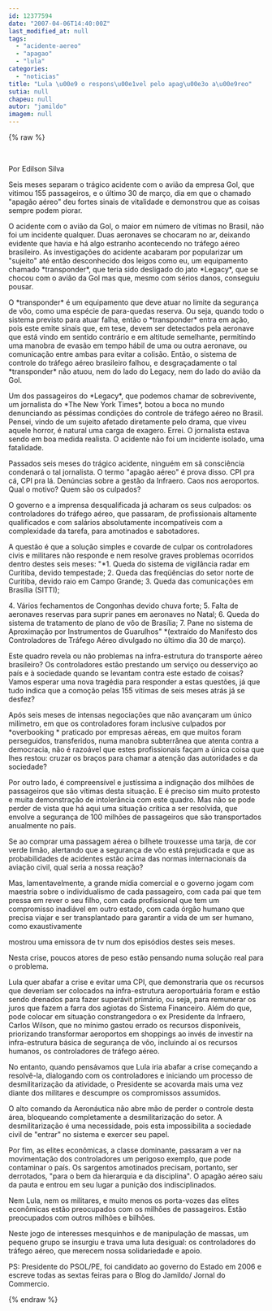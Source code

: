 ```yaml
---
id: 12377594
date: "2007-04-06T14:40:00Z"
last_modified_at: null
tags:
  - "acidente-aereo"
  - "apagao"
  - "lula"
categories:
  - "noticias"
title: "Lula \u00e9 o respons\u00e1vel pelo apag\u00e3o a\u00e9reo"
sutia: null
chapeu: null
autor: "jamildo"
imagem: null
---
```

{% raw %}
<p>&nbsp;</p>
<p>Por Edilson Silva</p>
<p>Seis meses separam o tr&aacute;gico acidente com o avi&atilde;o da empresa Gol, que vitimou 155 passageiros, e o &uacute;ltimo 30 de mar&ccedil;o, dia em que o chamado "apag&atilde;o a&eacute;reo" deu fortes sinais de vitalidade e demonstrou que as coisas sempre podem piorar.</p>
<p>O acidente com o avi&atilde;o da Gol, o maior em n&uacute;mero de v&iacute;timas no Brasil, n&atilde;o foi um incidente qualquer. Duas aeronaves se chocaram no ar, deixando evidente que havia e h&aacute; algo estranho acontecendo no tr&aacute;fego a&eacute;reo brasileiro. As investiga&ccedil;&otilde;es do acidente acabaram por popularizar um "sujeito" at&eacute; ent&atilde;o desconhecido dos leigos como eu, um equipamento chamado *transponder*, que teria sido desligado do jato *Legacy*, que se chocou com o avi&atilde;o da Gol mas que, mesmo com s&eacute;rios danos, conseguiu pousar.</p>
<p>O *transponder* &eacute; um equipamento que deve atuar no limite da seguran&ccedil;a de v&ocirc;o, como uma esp&eacute;cie de para-quedas reserva. Ou seja, quando todo o sistema previsto para atuar falha, ent&atilde;o o *transponder* entra em a&ccedil;&atilde;o, pois este emite sinais que, em tese, devem ser detectados pela aeronave que est&aacute; vindo em sentido contr&aacute;rio e em altitude semelhante, permitindo uma manobra de evas&atilde;o em tempo h&aacute;bil de uma ou outra aeronave, ou comunica&ccedil;&atilde;o entre ambas para evitar a colis&atilde;o. Ent&atilde;o, o sistema de controle do tr&aacute;fego a&eacute;reo brasileiro falhou, e desgra&ccedil;adamente o tal *transponder* n&atilde;o atuou, nem do lado do Legacy, nem do lado do avi&atilde;o da Gol.</p>
<p>Um dos passageiros do *Legacy*, que podemos chamar de sobrevivente, um jornalista do *The New York Times*, botou a boca no mundo denunciando as p&eacute;ssimas condi&ccedil;&otilde;es do controle de tr&aacute;fego a&eacute;reo no Brasil. Pensei, vindo de um sujeito afetado diretamente pelo drama, que viveu aquele horror, &eacute; natural uma carga de exagero. Errei. O jornalista estava sendo em boa medida realista. O acidente n&atilde;o foi um incidente isolado, uma fatalidade.</p>
<p>Passados seis meses do tr&aacute;gico acidente, ningu&eacute;m em s&atilde; consci&ecirc;ncia condenar&aacute; o tal jornalista. O termo "apag&atilde;o a&eacute;reo" &eacute; prova disso. CPI pra c&aacute;, CPI pra l&aacute;. Den&uacute;ncias sobre a gest&atilde;o da Infraero. Caos nos aeroportos. Qual o motivo? Quem s&atilde;o os culpados?</p>
<p>O governo e a imprensa desqualificada j&aacute; acharam os seus culpados: os controladores do tr&aacute;fego a&eacute;reo, que passaram, de profissionais altamente qualificados e com sal&aacute;rios absolutamente incompat&iacute;veis com a complexidade da tarefa, para amotinados e sabotadores.</p>
<p>A quest&atilde;o &eacute; que a solu&ccedil;&atilde;o simples e covarde de culpar os controladores civis e militares n&atilde;o responde e nem resolve graves problemas ocorridos dentro destes seis meses: "*1. Queda do sistema de vigil&acirc;ncia radar em Curitiba, devido tempestade; 2. Queda das freq&uuml;&ecirc;ncias do setor norte de Curitiba, devido raio em Campo Grande; 3. Queda das comunica&ccedil;&otilde;es em Bras&iacute;lia (SITTI);</p>
<p>4. V&aacute;rios fechamentos de Congonhas devido chuva forte; 5. Falta de aeronaves reservas para suprir panes em aeronaves no Natal; 6. Queda do sistema de tratamento de plano de v&ocirc;o de Bras&iacute;lia; 7. Pane no sistema de Aproxima&ccedil;&atilde;o por Instrumentos de Guarulhos" *(extra&iacute;do do Manifesto dos Controladores de Tr&aacute;fego A&eacute;reo divulgado no &uacute;ltimo dia 30 de mar&ccedil;o).</p>
<p>Este quadro revela ou n&atilde;o problemas na infra-estrutura do transporte a&eacute;reo brasileiro? Os controladores est&atilde;o prestando um servi&ccedil;o ou desservi&ccedil;o ao pa&iacute;s e &agrave; sociedade quando se levantam contra este estado de coisas? Vamos esperar uma nova trag&eacute;dia para responder a estas quest&otilde;es, j&aacute; que tudo indica que a como&ccedil;&atilde;o pelas 155 v&iacute;timas de seis meses atr&aacute;s j&aacute; se desfez?</p>
<p>Ap&oacute;s seis meses de intensas negocia&ccedil;&otilde;es que n&atilde;o avan&ccedil;aram um &uacute;nico mil&iacute;metro, em que os controladores foram inclusive culpados por *overbooking * praticado por empresas a&eacute;reas, em que muitos foram perseguidos, transferidos, numa manobra subterr&acirc;nea que atenta contra a democracia, n&atilde;o &eacute; razo&aacute;vel que estes profissionais fa&ccedil;am a &uacute;nica coisa que lhes restou: cruzar os bra&ccedil;os para chamar a aten&ccedil;&atilde;o das autoridades e da sociedade?</p>
<p>Por outro lado, &eacute; compreens&iacute;vel e just&iacute;ssima a indigna&ccedil;&atilde;o dos milh&otilde;es de passageiros que s&atilde;o v&iacute;timas desta situa&ccedil;&atilde;o. E &eacute; preciso sim muito protesto e muita demonstra&ccedil;&atilde;o de intoler&acirc;ncia com este quadro. Mas n&atilde;o se pode perder de vista que h&aacute; aqui uma situa&ccedil;&atilde;o cr&iacute;tica a ser resolvida, que envolve a seguran&ccedil;a de 100 milh&otilde;es de passageiros que s&atilde;o transportados anualmente no pa&iacute;s.</p>
<p>Se ao comprar uma passagem a&eacute;rea o bilhete trouxesse uma tarja, de cor verde lim&atilde;o, alertando que a seguran&ccedil;a de v&ocirc;o est&aacute; prejudicada e que as probabilidades de acidentes est&atilde;o acima das normas internacionais da avia&ccedil;&atilde;o civil, qual seria a nossa rea&ccedil;&atilde;o?</p>
<p>Mas, lamentavelmente, a grande m&iacute;dia comercial e o governo jogam com maestria sobre o individualismo de cada passageiro, com cada pai que tem pressa em rever o seu filho, com cada profissional que tem um compromisso inadi&aacute;vel em outro estado, com cada &oacute;rg&atilde;o humano que precisa viajar e ser transplantado para garantir a vida de um ser humano, como exaustivamente</p>
<p>mostrou uma emissora de tv num dos epis&oacute;dios destes seis meses.</p>
<p>Nesta crise, poucos atores de peso est&atilde;o pensando numa solu&ccedil;&atilde;o real para o problema.</p>
<p>Lula quer abafar a crise e evitar uma CPI, que demonstraria que os recursos que deveriam ser colocados na infra-estrutura aeroportu&aacute;ria foram e est&atilde;o sendo drenados para fazer super&aacute;vit prim&aacute;rio, ou seja, para remunerar os juros que fazem a farra dos agiotas do Sistema Financeiro. Al&eacute;m do que, pode colocar em situa&ccedil;&atilde;o constrangedora o ex Presidente da Infraero, Carlos Wilson, que no m&iacute;nimo gastou errado os recursos dispon&iacute;veis, priorizando transformar aeroportos em shoppings ao inv&eacute;s de investir na infra-estrutura b&aacute;sica de seguran&ccedil;a de v&ocirc;o, incluindo a&iacute; os recursos humanos, os controladores de tr&aacute;fego a&eacute;reo.</p>
<p>No entanto, quando pens&aacute;vamos que Lula iria abafar a crise come&ccedil;ando a resolv&ecirc;-la, dialogando com os controladores e iniciando um processo de desmilitariza&ccedil;&atilde;o da atividade, o Presidente se acovarda mais uma vez diante dos militares e descumpre os compromissos assumidos.</p>
<p>O alto comando da Aeron&aacute;utica n&atilde;o abre m&atilde;o de perder o controle desta &aacute;rea, bloqueando completamente a desmilitariza&ccedil;&atilde;o do setor. A desmilitariza&ccedil;&atilde;o &eacute; uma necessidade, pois esta impossibilita a sociedade civil de "entrar" no sistema e exercer seu papel.</p>
<p>Por fim, as elites econ&ocirc;micas, a classe dominante, passaram a ver na movimenta&ccedil;&atilde;o dos controladores um perigoso exemplo, que pode contaminar o pa&iacute;s. Os sargentos amotinados precisam, portanto, ser derrotados, "para o bem da hierarquia e da disciplina". O apag&atilde;o a&eacute;reo saiu da pauta e entrou em seu lugar a puni&ccedil;&atilde;o dos indisciplinados.</p>
<p>Nem Lula, nem os militares, e muito menos os porta-vozes das elites econ&ocirc;micas est&atilde;o preocupados com os milh&otilde;es de passageiros. Est&atilde;o preocupados com outros milh&otilde;es e bilh&otilde;es.</p>
<p>Neste jogo de interesses mesquinhos e de manipula&ccedil;&atilde;o de massas, um pequeno grupo se insurgiu e trava uma luta desigual: os controladores do tr&aacute;fego a&eacute;reo, que merecem nossa solidariedade e apoio.</p>
<p>PS: Presidente do PSOL/PE, foi candidato ao governo do Estado em 2006 e escreve todas as sextas feiras para o Blog do Jamildo/ Jornal do Commercio.</p>
{% endraw %}